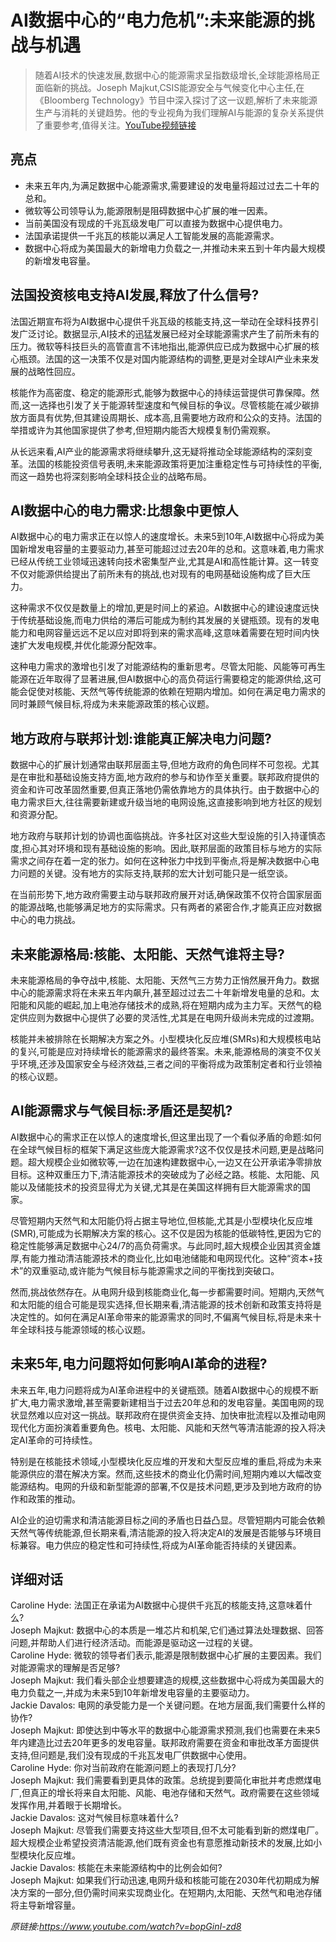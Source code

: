 # AI数据中心的“电力危机”:未来能源的挑战与机遇

>随着AI技术的快速发展,数据中心的能源需求呈指数级增长,全球能源格局正面临新的挑战。Joseph Majkut,CSIS能源安全与气候变化中心主任,在《Bloomberg Technology》节目中深入探讨了这一议题,解析了未来能源生产与消耗的关键趋势。他的专业视角为我们理解AI与能源的复杂关系提供了重要参考,值得关注。[YouTube视频链接](https://www.youtube.com/watch?v=bopGinI-zd8)

## 亮点
- 未来五年内,为满足数据中心能源需求,需要建设的发电量将超过过去二十年的总和。  
- 微软等公司领导认为,能源限制是阻碍数据中心扩展的唯一因素。  
- 当前美国没有现成的千兆瓦级发电厂可以直接为数据中心提供电力。  
- 法国承诺提供一千兆瓦的核能以满足人工智能发展的高能源需求。  
- 数据中心将成为美国最大的新增电力负载之一,并推动未来五到十年内最大规模的新增发电容量。

## 法国投资核电支持AI发展,释放了什么信号?
法国近期宣布将为AI数据中心提供千兆瓦级的核能支持,这一举动在全球科技界引发广泛讨论。数据显示,AI技术的迅猛发展已经对全球能源需求产生了前所未有的压力。微软等科技巨头的高管直言不讳地指出,能源供应已成为数据中心扩展的核心瓶颈。法国的这一决策不仅是对国内能源结构的调整,更是对全球AI产业未来发展的战略性回应。

核能作为高密度、稳定的能源形式,能够为数据中心的持续运营提供可靠保障。然而,这一选择也引发了关于能源转型速度和气候目标的争议。尽管核能在减少碳排放方面具有优势,但其建设周期长、成本高,且需要地方政府和公众的支持。法国的举措或许为其他国家提供了参考,但短期内能否大规模复制仍需观察。

从长远来看,AI产业的能源需求将继续攀升,这无疑将推动全球能源结构的深刻变革。法国的核能投资信号表明,未来能源政策将更加注重稳定性与可持续性的平衡,而这一趋势也将深刻影响全球科技企业的战略布局。

## AI数据中心的电力需求:比想象中更惊人
AI数据中心的电力需求正在以惊人的速度增长。未来5到10年,AI数据中心将成为美国新增发电容量的主要驱动力,甚至可能超过过去20年的总和。这意味着,电力需求已经从传统工业领域迅速转向技术密集型产业,尤其是AI和高性能计算。这一转变不仅对能源供给提出了前所未有的挑战,也对现有的电网基础设施构成了巨大压力。

这种需求不仅仅是数量上的增加,更是时间上的紧迫。AI数据中心的建设速度远快于传统基础设施,而电力供给的滞后可能成为制约其发展的关键瓶颈。现有的发电能力和电网容量远远不足以应对即将到来的需求高峰,这意味着需要在短时间内快速扩大发电规模,并优化能源分配效率。

这种电力需求的激增也引发了对能源结构的重新思考。尽管太阳能、风能等可再生能源在近年取得了显著进展,但AI数据中心的高负荷运行需要稳定的能源供给,这可能会促使对核能、天然气等传统能源的依赖在短期内增加。如何在满足电力需求的同时兼顾气候目标,将成为未来能源政策的核心议题。

## 地方政府与联邦计划:谁能真正解决电力问题?
数据中心的扩展计划通常由联邦层面主导,但地方政府的角色同样不可忽视。尤其是在审批和基础设施支持方面,地方政府的参与和协作至关重要。联邦政府提供的资金和许可改革固然重要,但真正落地仍需依靠地方的具体执行。由于数据中心的电力需求巨大,往往需要新建或升级当地的电网设施,这直接影响到地方社区的规划和资源分配。

地方政府与联邦计划的协调也面临挑战。许多社区对这些大型设施的引入持谨慎态度,担心其对环境和现有基础设施的影响。因此,联邦层面的政策目标与地方的实际需求之间存在着一定的张力。如何在这种张力中找到平衡点,将是解决数据中心电力问题的关键。没有地方的实际支持,联邦的宏大计划可能只是一纸空谈。

在当前形势下,地方政府需要主动与联邦政府展开对话,确保政策不仅符合国家层面的能源战略,也能够满足地方的实际需求。只有两者的紧密合作,才能真正应对数据中心的电力挑战。

## 未来能源格局:核能、太阳能、天然气谁将主导?
未来能源格局的争夺战中,核能、太阳能、天然气三方势力正悄然展开角力。数据中心的能源需求将在未来五年内飙升,甚至超过过去二十年新增发电量的总和。太阳能和风能的崛起,加上电池存储技术的成熟,将在短期内成为主力军。天然气的稳定供应则为数据中心提供了必要的灵活性,尤其是在电网升级尚未完成的过渡期。

核能并未被排除在长期解决方案之外。小型模块化反应堆(SMRs)和大规模核电站的复兴,可能是应对持续增长的能源需求的最终答案。未来,能源格局的演变不仅关乎环境,还涉及国家安全与经济效益,三者之间的平衡将成为政策制定者和行业领袖的核心议题。

## AI能源需求与气候目标:矛盾还是契机?
AI数据中心的需求正在以惊人的速度增长,但这里出现了一个看似矛盾的命题:如何在全球气候目标的框架下满足这些庞大能源需求?这不仅仅是技术问题,更是战略问题。超大规模企业如微软等,一边在加速构建数据中心,一边又在公开承诺净零排放目标。这种双重压力下,清洁能源技术的突破成为了必经之路。核能、太阳能、风能以及储能技术的投资显得尤为关键,尤其是在美国这样拥有巨大能源需求的国家。  

尽管短期内天然气和太阳能仍将占据主导地位,但核能,尤其是小型模块化反应堆(SMR),可能成为长期解决方案的核心。这不仅是因为核能的低碳特性,更因为它的稳定性能够满足数据中心24/7的高负荷需求。与此同时,超大规模企业因其资金雄厚,有能力推动清洁能源技术的商业化,比如电池储能和电网现代化。这种“资本+技术”的双重驱动,或许能为气候目标与能源需求之间的平衡找到突破口。  

然而,挑战依然存在。从电网升级到核能商业化,每一步都需要时间。短期内,天然气和太阳能的组合可能是现实选择,但长期来看,清洁能源的技术创新和政策支持将是决定性的。如何在满足AI革命带来的能源需求的同时,不偏离气候目标,将是未来十年全球科技与能源领域的核心议题。

## 未来5年,电力问题将如何影响AI革命的进程?
未来五年,电力问题将成为AI革命进程中的关键瓶颈。随着AI数据中心的规模不断扩大,电力需求激增,甚至需要新建相当于过去20年总和的发电容量。美国电网的现状显然难以应对这一挑战。联邦政府在提供资金支持、加快审批流程以及推动电网现代化方面扮演着重要角色。核电、太阳能、风能和天然气等清洁能源的投入将决定AI革命的可持续性。

特别是在核能技术领域,小型模块化反应堆的开发和大型反应堆的重启,将成为未来能源供应的潜在解决方案。然而,这些技术的商业化仍需时间,短期内难以大幅改变能源结构。电网的升级和新型能源的部署,不仅是技术问题,更涉及到地方政府的协作和政策的推动。

AI企业的迫切需求和清洁能源目标之间的矛盾也日益凸显。尽管短期内可能会依赖天然气等传统能源,但长期来看,清洁能源的投入将决定AI的发展是否能够与环境目标兼容。电力供应的稳定性和可持续性,将成为AI革命能否持续的关键因素。

## 详细对话
Caroline Hyde: 法国正在承诺为AI数据中心提供千兆瓦的核能支持,这意味着什么?  
Joseph Majkut: 数据中心的本质是一堆芯片和机架,它们通过算法处理数据、回答问题,并帮助人们进行经济活动。而能源是驱动这一过程的关键。  
Caroline Hyde: 微软的领导者们表示,能源是限制数据中心扩展的主要因素。我们对能源需求的理解是否足够?  
Joseph Majkut: 我们看头部企业想要建造的规模,这些数据中心将成为美国最大的电力负载之一,并成为未来5到10年新增发电容量的主要驱动力。  
Jackie Davalos: 电网的承受能力是一个关键问题。在地方层面,我们需要什么样的协作?  
Joseph Majkut: 即使达到中等水平的数据中心能源需求预测,我们也需要在未来5年内建造比过去20年更多的发电容量。联邦政府需要在资金和审批改革方面提供支持,但问题是,我们没有现成的千兆瓦发电厂供数据中心使用。  
Caroline Hyde: 你对当前政府在能源问题上的表现打几分?  
Joseph Majkut: 我们需要看到更具体的政策。总统提到要简化审批并考虑燃煤电厂,但真正的增长将来自太阳能、风能、电池存储和天然气。政府需要在这些领域发挥作用,并着眼于长期增长。  
Jackie Davalos: 这对气候目标意味着什么?  
Joseph Majkut: 尽管我们需要支持这些大型项目,但不太可能看到新的燃煤电厂。超大规模企业希望投资清洁能源,他们既有资金也有意愿推动新技术的发展,比如小型模块化反应堆。  
Jackie Davalos: 核能在未来能源结构中的比例会如何?  
Joseph Majkut: 如果我们行动迅速,电网升级和核能可能在2030年代初期成为解决方案的一部分,但仍需时间来实现商业化。在短期内,太阳能、天然气和电池存储将主导新增容量。

_原链接:https://www.youtube.com/watch?v=bopGinI-zd8_